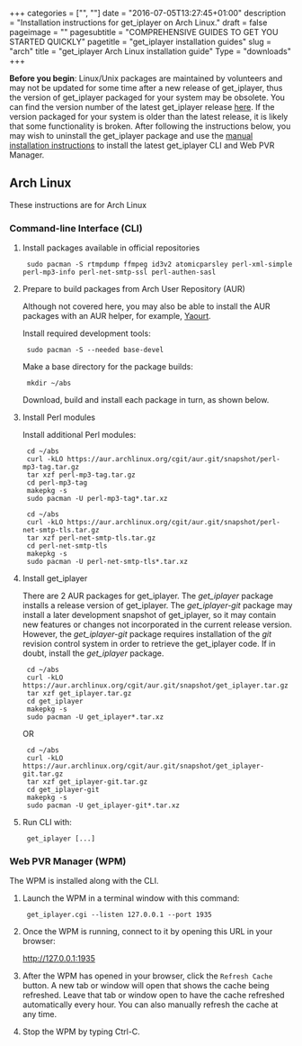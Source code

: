 +++
categories = ["", ""]
date = "2016-07-05T13:27:45+01:00"
description = "Installation instructions for get_iplayer on Arch Linux."
draft = false
pageimage = ""
pagesubtitle = "COMPREHENSIVE GUIDES TO GET YOU STARTED QUICKLY"
pagetitle = "get_iplayer installation guides"
slug = "arch"
title = "get_iplayer Arch Linux installation guide"
Type = "downloads"
+++

**Before you begin**: Linux/Unix packages are maintained by volunteers and may not be updated for some time after a new release of get_iplayer, thus the version of get_iplayer packaged for your system may be obsolete. You can find the version number of the latest get_iplayer release [here](https://github.com/get-iplayer/get_iplayer/releases). If the version packaged for your system is older than the latest release, it is likely that some functionality is broken. After following the instructions below, you may wish to uninstall the get_iplayer package and use the [manual installation instructions](/wiki/unix) to install the latest get_iplayer CLI and Web PVR Manager. 

## Arch Linux

These instructions are for Arch Linux

### Command-line Interface (CLI)

1. Install packages available in official repositories

		sudo pacman -S rtmpdump ffmpeg id3v2 atomicparsley perl-xml-simple perl-mp3-info perl-net-smtp-ssl perl-authen-sasl

2. Prepare to build packages from Arch User Repository (AUR)

	Although not covered here, you may also be able to install the AUR packages with an AUR helper, for example, [Yaourt](https://wiki.archlinux.org/index.php/Yaourt).

	Install required development tools:

		sudo pacman -S --needed base-devel

	Make a base directory for the package builds:

		mkdir ~/abs

	Download, build and install each package in turn, as shown below.

3. Install Perl modules

	Install additional Perl modules:

		cd ~/abs
		curl -kLO https://aur.archlinux.org/cgit/aur.git/snapshot/perl-mp3-tag.tar.gz
		tar xzf perl-mp3-tag.tar.gz
		cd perl-mp3-tag
		makepkg -s
		sudo pacman -U perl-mp3-tag*.tar.xz
	
		cd ~/abs
		curl -kLO https://aur.archlinux.org/cgit/aur.git/snapshot/perl-net-smtp-tls.tar.gz
		tar xzf perl-net-smtp-tls.tar.gz
		cd perl-net-smtp-tls
		makepkg -s
		sudo pacman -U perl-net-smtp-tls*.tar.xz

4. Install get_iplayer

	There are 2 AUR packages for get_iplayer. The *get_iplayer* package installs a release version of get_iplayer. The *get_iplayer-git* package may install a later development snapshot of get_iplayer, so it may contain new features or changes not incorporated in the current release version. However, the *get_iplayer-git* package requires installation of the *git* revision control system in order to retrieve the get_iplayer code. If in doubt, install the *get_iplayer* package.

		cd ~/abs
		curl -kLO https://aur.archlinux.org/cgit/aur.git/snapshot/get_iplayer.tar.gz
		tar xzf get_iplayer.tar.gz
		cd get_iplayer
		makepkg -s
		sudo pacman -U get_iplayer*.tar.xz

	OR

		cd ~/abs
		curl -kLO https://aur.archlinux.org/cgit/aur.git/snapshot/get_iplayer-git.tar.gz
		tar xzf get_iplayer-git.tar.gz
		cd get_iplayer-git
		makepkg -s
		sudo pacman -U get_iplayer-git*.tar.xz

5. Run CLI with:

		get_iplayer [...]

### Web PVR Manager (WPM)

The WPM is installed along with the CLI.

1. Launch the WPM in a terminal window with this command:

        get_iplayer.cgi --listen 127.0.0.1 --port 1935

2. Once the WPM is running, connect to it by opening this URL in your browser:

    <http://127.0.0.1:1935>

3. After the WPM has opened in your browser, click the `Refresh Cache` button.  A new tab or window will open that shows the cache being refreshed.  Leave that tab or window open to have the cache refreshed automatically every hour.  You can also manually refresh the cache at any time.

4. Stop the WPM by typing Ctrl-C.